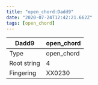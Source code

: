 ```yaml
---
title: "open_chord:Dadd9"
date: "2020-07-24T12:42:21.662Z"
tags: [open_chord]
---
```


|Dadd9|open_chord|
|---|---|
|Type|open_chord|
|Root string|4|
|Fingering|XX0230|


